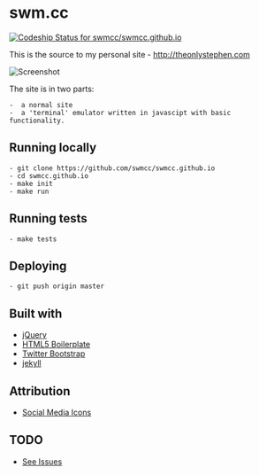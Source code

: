 # swm.cc 

[ ![Codeship Status for swmcc/swmcc.github.io](https://codeship.com/projects/51d870f0-8d0d-0132-ea50-7671d147512f/status?branch=master)](https://codeship.com/projects/60559)

This is the source to my personal site - http://theonlystephen.com

![Screenshot](http://f.cl.ly/items/42082s231d1L353M2F22/Image%202015-02-02%20at%202.04.46%20pm.png "Screenshot")

The site is in two parts:

	-  a normal site 
	-  a 'terminal' emulator written in javascipt with basic functionality.

## Running locally
	
    - git clone https://github.com/swmcc/swmcc.github.io
    - cd swmcc.github.io 
    - make init 
    - make run 

## Running tests

    - make tests 

## Deploying

    - git push origin master


## Built with

- [jQuery](http://jquery.com)
- [HTML5 Boilerplate](http://html5boilerplate.com)
- [Twitter Bootstrap](http://twitter.github.com/bootstrap/)
- [jekyll](http://jekyllrb.com)

## Attribution

- [Social Media Icons](http://paulrobertlloyd.com/2009/06/social_media_icons)

## TODO 

- [See Issues](https://github.com/swmcc/swmcc.github.io/issues)
